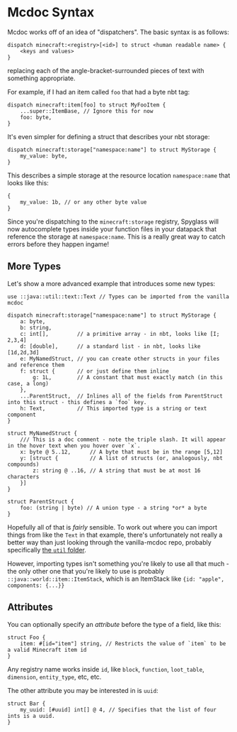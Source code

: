 # Mcdoc Syntax
Mcdoc works off of an idea of "dispatchers". The basic syntax is as follows:
```mcdoc
dispatch minecraft:<registry>[<id>] to struct <human readable name> {
	<keys and values>
}
```
replacing each of the angle-bracket-surrounded pieces of text with something appropriate.

For example, if I had an item called `foo` that had a byte nbt tag:
```mcdoc
dispatch minecraft:item[foo] to struct MyFooItem {
	...super::ItemBase, // Ignore this for now
	foo: byte,
}
```

It's even simpler for defining a struct that describes your nbt storage:
```mcdoc
dispatch minecraft:storage["namespace:name"] to struct MyStorage {
    my_value: byte,
}
```
This describes a simple storage at the resource location `namespace:name` that looks like this:

```nbt
{
    my_value: 1b, // or any other byte value
}
```
Since you're dispatching to the `minecraft:storage` registry, Spyglass will now autocomplete types inside your
function files in your datapack that reference the storage at `namespace:name`. This is a really great way to
catch errors before they happen ingame!

## More Types
Let's show a more advanced example that introduces some new types:
```mcdoc
use ::java::util::text::Text // Types can be imported from the vanilla mcdoc

dispatch minecraft:storage["namespace:name"] to struct MyStorage {
    a: byte,
    b: string,
    c: int[],         // a primitive array - in nbt, looks like [I; 2,3,4]
    d: [double],      // a standard list - in nbt, looks like [1d,2d,3d]
    e: MyNamedStruct, // you can create other structs in your files and reference them
    f: struct {       // or just define them inline
        g: 1L,        // A constant that must exactly match (in this case, a long)
    },
    ...ParentStruct,  // Inlines all of the fields from ParentStruct into this struct - this defines a `foo` key.
    h: Text,          // This imported type is a string or text component
}

struct MyNamedStruct {
    /// This is a doc comment - note the triple slash. It will appear in the hover text when you hover over `x`.
    x: byte @ 5..12,      // A byte that must be in the range [5,12]
    y: [struct {          // A list of structs (or, analogously, nbt compounds)
        z: string @ ..16, // A string that must be at most 16 characters
    }]
}

struct ParentStruct {
    foo: (string | byte) // A union type - a string *or* a byte
}
```
Hopefully all of that is _fairly_ sensible. To work out where you can import things from like the `Text` in that example,
there's unfortunately not really a better way than just looking through the vanilla-mcdoc repo, probably specifically [the `util` folder](https://github.com/SpyglassMC/vanilla-mcdoc/tree/main/java/util). 

However, importing types isn't something you're likely to use all that much - the only other one that you're likely to use is probably
`::java::world::item::ItemStack`, which is an ItemStack like `{id: "apple", components: {...}}`

## Attributes
You can optionally specify an _attribute_ before the type of a field, like this:
```mcdoc
struct Foo {
    item: #[id="item"] string, // Restricts the value of `item` to be a valid Minecraft item id
}
```
Any registry name works inside `id`, like `block`, `function`, `loot_table`, `dimension`, `entity_type`, etc, etc.

The other attribute you may be interested in is `uuid`:
```mcdoc
struct Bar {
    my_uuid: [#uuid] int[] @ 4, // Specifies that the list of four ints is a uuid.
}
```